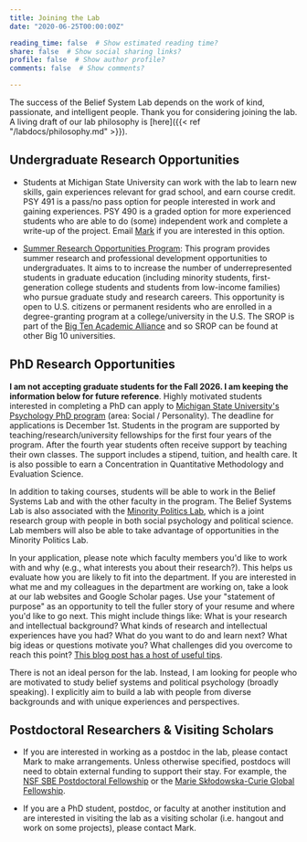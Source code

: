 ```yaml
---
title: Joining the Lab
date: "2020-06-25T00:00:00Z"

reading_time: false  # Show estimated reading time?
share: false  # Show social sharing links?
profile: false  # Show author profile?
comments: false  # Show comments?

---
```

The success of the Belief System Lab depends on the work of kind, passionate, and intelligent people. Thank you for considering joining the lab. A living draft of our lab philosophy is [here]({{< ref "/labdocs/philosophy.md" >}}).

## Undergraduate Research Opportunities

- Students at Michigan State University can work with the lab to learn new skills, gain experiences relevant for grad school, and earn course credit. PSY 491 is a pass/no pass option for people interested in work and gaining experiences. PSY 490 is a graded option for more experienced students who are able to do (some) independent work and complete a write-up of the project. Email [Mark](mailto:brandt15@msu.edu) if you are interested in this option.

- [Summer Research Opportunities Program](https://grad.msu.edu/srop/): This program provides summer research and professional development opportunities to undergraduates. It aims to to increase the number of underrepresented students in graduate education (including minority students, first-generation college students and students from low-income families) who pursue graduate study and research careers. This opportunity is open to U.S. citizens or permanent residents who are enrolled in a degree-granting program at a college/university in the U.S. The SROP is part of the [Big Ten Academic Alliance](https://www.btaa.org/resources-for/students/srop/introduction) and so SROP can be found at other Big 10 universities.

## PhD Research Opportunities

**I am not accepting graduate students for the Fall 2026. I am keeping the information below for future reference**. Highly motivated students interested in completing a PhD can apply to [Michigan State University's Psychology PhD program](https://psychology.msu.edu/graduatestudents/prospectivegrad-students.html) (area: Social / Personality). The deadline for applications is December 1st. Students in the program are supported by teaching/research/university fellowships for the first four years of the program. After the fourth year students often receive support by teaching their own classes. The support includes a stipend, tuition, and health care. It is also possible to earn a Concentration in Quantitative Methodology and Evaluation Science.

In addition to taking courses, students will be able to work in the Belief Systems Lab and with the other faculty in the program. The Belief Systems Lab is also associated with the [Minority Politics Lab](https://polisci.msu.edu/research/minority-politics/index.html), which is a joint research group with people in both social psychology and political science. Lab members will also be able to take advantage of opportunities in the Minority Politics Lab.

In your application, please note which faculty members you'd like to work with and why (e.g., what interests you about their research?). This helps us evaluate how you are likely to fit into the department. If you are interested in what me and my colleagues in the department are working on, take a look at our lab websites and Google Scholar pages. Use your "statement of purpose" as an opportunity to tell the fuller story of your resume and where you'd like to go next. This might include things like: What is your research and intellectual background? What kinds of research and intellectual experiences have you had? What do you want to do and learn next? What big ideas or questions motivate you? What challenges did you overcome to reach this point? [This blog post has a host of useful tips](https://chrisblattman.com/2022/01/11/phd-applicants-writing-your-statement-of-purpose/).

There is not an ideal person for the lab. Instead, I am looking for people who are motivated to study belief systems and political psychology (broadly speaking). I explicitly aim to build a lab with people from diverse backgrounds and with unique experiences and perspectives.

## Postdoctoral Researchers & Visiting Scholars

 - If you are interested in working as a postdoc in the lab, please contact Mark  to make arrangements. Unless otherwise specified, postdocs will need to obtain external funding to support their stay. For example, the [NSF SBE Postdoctoral Fellowship](https://www.nsf.gov/funding/pgm_summ.jsp?pims_id=504810) or the [Marie Skłodowska-Curie Global Fellowship](https://ec.europa.eu/research/mariecurieactions/actions/individual-fellowships_en).

 - If you are a PhD student, postdoc, or faculty at another institution and are interested in visiting the lab as a visiting scholar (i.e. hangout and work on some projects), please contact Mark.
